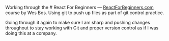 Working through the # React For Beginners — [ReactForBeginners.com](https://ReactForBeginners.com) course by Wes Bos. Using git to push up files as part of git control practice.

Going through it again to make sure I am sharp and pushing changes throughout to stay working with Git and proper version control as if I was doing this at a company.
